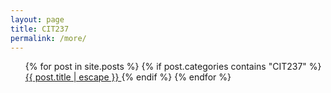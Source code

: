 ```yaml
---
layout: page
title: CIT237
permalink: /more/
---
```


<ul>
{% for post in site.posts %} 
{% if post.categories contains "CIT237" %}
 <a class="post-link" href="{{ post.url | relative_url }}">
            {{ post.title | escape }}
          </a>
{% endif %}
{% endfor %}
